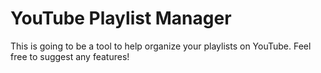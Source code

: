 # YouTube Playlist Manager
This is going to be a tool to help organize your playlists on YouTube. Feel free to suggest any features!
